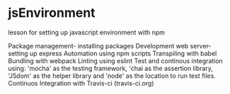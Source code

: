 # jsEnvironment
lesson for setting up javascript environment with npm

Package management- installing packages
Development web server- setting up express
Automation using npm scripts
Transpiling with babel
Bundling with webpack
Linting using eslint
Test and continous integration using:
  'mocha' as the testing framework,
  'chai as the assertion library,
  'JSdom' as the helper library and 
  'node' as the location to run test files.
Continuos Integration with Travis-ci (travis-ci.org)

